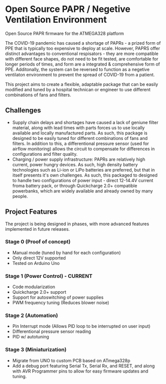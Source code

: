 # Open Source PAPR / Negetive Ventilation Environment
Open Source PAPR firmware for the ATMEGA328 platform

The COVID-19 pandemic has caused a shortage of PAPRs - a prized form of PPE that is typically too expensive to deploy at scale. However, PAPRS offer distinct advantages to conventional respisators - they are more compatible with different face shapes, do not need to be fit tested, are comfortable for longer periods of times, and form are a integrated & comprehensive form of PPE. Additonally, the system can be reversed to function as a negetive ventilaton environment to prevent the spread of COVID-19 from a patient.

This project aims to create a flexible, adaptable package that can be easily modified and tuned by a hospital technican or engineer to use different combinations of fans and filters. 

## Challenges
- Supply chain delays and shortages have caused a lack of geniune filter material, along with lead times with parts forces us to use locally available and locally manufactured parts. As such, this package is designed to be easily tuned for different combinations of fans and filters. In addition to this, a differentional pressure sensor (used for airflow monitoring) allows the circuit to compensate for differences in configurations and filter quality. 
- Charging / power supply infrastructure: PAPRs are relatively high current, power hungry devices. As such, high density battery technologies such as Li-ion or LiPo batteries are preferred, but that in itself presents it's own challenges. As such, this packaged to designed to handle two configurations of power input - direct 12-14.4V current froma battery pack, or through Quickcharge 2.0+ compatible powerbanks, which are widely available and already owned by many people.


## Project Features
The project is being designed in phases, with more advanced features implemented in future releases.
### Stage 0 (Proof of concept)
- Manual mode (tuned by hand for each configuration)
- Only direct 12V supported
- Tested on Arduino Uno

### Stage 1 (Power Control) - CURRENT
- Code modularization 
- Quickcharge 2.0+ support
- Support for autoswitching of power supplies 
- PWM frequency tuning (Reduces blower noise)


### Stage 2 (Automation)
- Pin Interrupt mode (Allows PID loop to be interrupted on user input)
- Differentional pressure sensor reading 
- PID w/ autotuning

### Stage 3 (Miniaturization)
- Migrate from UNO to custom PCB based on ATmega328p
- Add a debug port featuring Serial Tx, Serial Rx, and RESET, and along with AVR Programmer pins to allow for easy firmware updates and tuning. 
